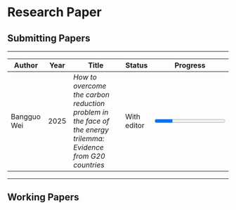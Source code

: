 # Research Paper

## Submitting Papers

---
| **Author**    | **Year** | **Title**                                                                                                       | **Status**  | **Progress**                                  |
|---------------|----------|-----------------------------------------------------------------------------------------------------------------|-------------|-----------------------------------------------|
| Bangguo Wei   | 2025     | *How to overcome the carbon reduction problem in the face of the energy trilemma: Evidence from G20 countries*  | With editor | <progress value="25" max="100">25%</progress> |


---
## Working Papers

